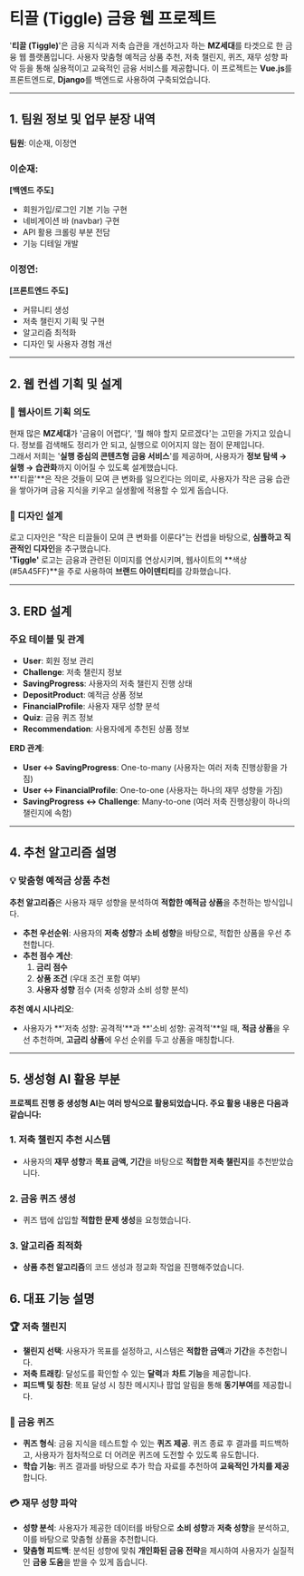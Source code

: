 # 티끌 (Tiggle) 금융 웹 프로젝트

'**티끌 (Tiggle)**'은 금융 지식과 저축 습관을 개선하고자 하는 **MZ세대**를 타겟으로 한 금융 웹 플랫폼입니다. 사용자 맞춤형 예적금 상품 추천, 저축 챌린지, 퀴즈, 재무 성향 파악 등을 통해 실용적이고 교육적인 금융 서비스를 제공합니다. 이 프로젝트는 **Vue.js**를 프론트엔드로, **Django**를 백엔드로 사용하여 구축되었습니다.

---

## 1. 팀원 정보 및 업무 분장 내역

**팀원**: 이순재, 이정연

### 이순재:  
**[백엔드 주도]**  
- 회원가입/로그인 기본 기능 구현  
- 네비게이션 바 (navbar) 구현  
- API 활용 크롤링 부분 전담  
- 기능 디테일 개발  

### 이정연:  
**[프론트엔드 주도]**  
- 커뮤니티 생성  
- 저축 챌린지 기획 및 구현  
- 알고리즘 최적화  
- 디자인 및 사용자 경험 개선  

---

## 2. 웹 컨셉 기획 및 설계

### 🧠 웹사이트 기획 의도
현재 많은 **MZ세대**가 '금융이 어렵다', '뭘 해야 할지 모르겠다'는 고민을 가지고 있습니다. 정보를 검색해도 정리가 안 되고, 실행으로 이어지지 않는 점이 문제입니다.  
그래서 저희는 '**실행 중심의 콘텐츠형 금융 서비스**'를 제공하며, 사용자가 **정보 탐색 → 실행 → 습관화**까지 이어질 수 있도록 설계했습니다.  
**'티끌'**은 작은 것들이 모여 큰 변화를 일으킨다는 의미로, 사용자가 작은 금융 습관을 쌓아가며 금융 지식을 키우고 실생활에 적용할 수 있게 돕습니다.

### 🎨 디자인 설계
로고 디자인은 "작은 티끌들이 모여 큰 변화를 이룬다"는 컨셉을 바탕으로, **심플하고 직관적인 디자인**을 추구했습니다.  
**'Tiggle'** 로고는 금융과 관련된 이미지를 연상시키며, 웹사이트의 **색상 (#5A45FF)**을 주로 사용하여 **브랜드 아이덴티티**를 강화했습니다.

---

## 3. ERD 설계

### 주요 테이블 및 관계
- **User**: 회원 정보 관리
- **Challenge**: 저축 챌린지 정보
- **SavingProgress**: 사용자의 저축 챌린지 진행 상태
- **DepositProduct**: 예적금 상품 정보
- **FinancialProfile**: 사용자 재무 성향 분석
- **Quiz**: 금융 퀴즈 정보
- **Recommendation**: 사용자에게 추천된 상품 정보

**ERD 관계**:
- **User ↔ SavingProgress**: One-to-many (사용자는 여러 저축 진행상황을 가짐)
- **User ↔ FinancialProfile**: One-to-one (사용자는 하나의 재무 성향을 가짐)
- **SavingProgress ↔ Challenge**: Many-to-one (여러 저축 진행상황이 하나의 챌린지에 속함)

---

## 4. 추천 알고리즘 설명

### 💡 맞춤형 예적금 상품 추천
**추천 알고리즘**은 사용자 재무 성향을 분석하여 **적합한 예적금 상품**을 추천하는 방식입니다.

- **추천 우선순위**: 사용자의 **저축 성향**과 **소비 성향**을 바탕으로, 적합한 상품을 우선 추천합니다.
- **추천 점수 계산**:  
  1. **금리 점수**  
  2. **상품 조건** (우대 조건 포함 여부)
  3. **사용자 성향** 점수 (저축 성향과 소비 성향 분석)

**추천 예시 시나리오**:
- 사용자가 **'저축 성향: 공격적'**과 **'소비 성향: 공격적'**일 때, **적금 상품**을 우선 추천하며, **고금리 상품**에 우선 순위를 두고 상품을 매칭합니다.

---

## 5. 생성형 AI 활용 부분

**프로젝트 진행 중 생성형 AI는 여러 방식으로 활용되었습니다. 주요 활용 내용은 다음과 같습니다:**

### 1. 저축 챌린지 추천 시스템
- 사용자의 **재무 성향**과 **목표 금액, 기간**을 바탕으로 **적합한 저축 챌린지**를 추천받았습니다.

### 2. 금융 퀴즈 생성
- 퀴즈 탭에 삽입할 **적합한 문제 생성**을 요청했습니다.

### 3. 알고리즘 최적화
- **상품 추천 알고리즘**의 코드 생성과 정교화 작업을 진행해주었습니다. 


## 6. 대표 기능 설명

### 🏆 저축 챌린지
- **챌린지 선택**: 사용자가 목표를 설정하고, 시스템은 **적합한 금액**과 **기간**을 추천합니다.
- **저축 트래킹**: 달성도를 확인할 수 있는 **달력**과 **차트 기능**을 제공합니다.
- **피드백 및 칭찬**: 목표 달성 시 칭찬 메시지나 팝업 알림을 통해 **동기부여**를 제공합니다.

### 🧩 금융 퀴즈
- **퀴즈 형식**: 금융 지식을 테스트할 수 있는 **퀴즈 제공**. 퀴즈 종료 후 결과를 피드백하고, 사용자가 점차적으로 더 어려운 퀴즈에 도전할 수 있도록 유도합니다.
- **학습 기능**: 퀴즈 결과를 바탕으로 추가 학습 자료를 추천하여 **교육적인 가치를 제공**합니다.

### 💳 재무 성향 파악
- **성향 분석**: 사용자가 제공한 데이터를 바탕으로 **소비 성향**과 **저축 성향**을 분석하고, 이를 바탕으로 맞춤형 상품을 추천합니다.
- **맞춤형 피드백**: 분석된 성향에 맞춰 **개인화된 금융 전략**을 제시하여 사용자가 실질적인 **금융 도움**을 받을 수 있게 돕습니다.
